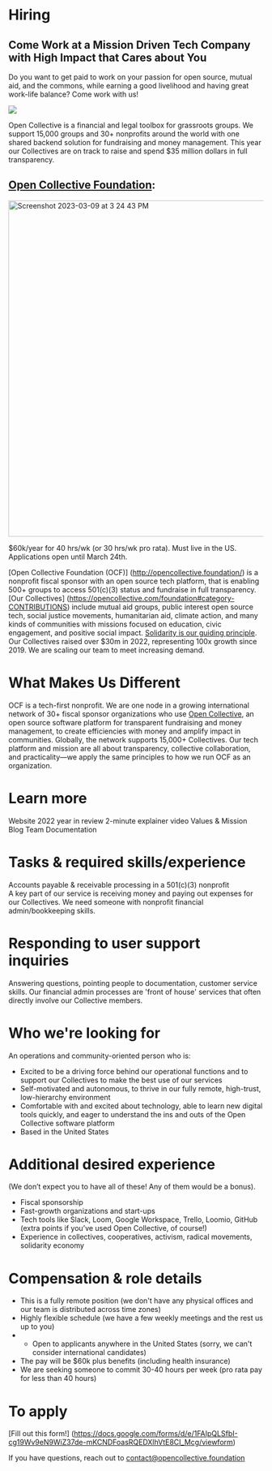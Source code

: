 # Hiring

## Come Work at a Mission Driven Tech Company with High Impact that Cares about You

Do you want to get paid to work on your passion for open source, mutual aid, and the commons, while earning a good livelihood and having great work-life balance? Come work with us!

![](https://blog.opencollective.com/content/images/2022/10/P1199711-ANIMATION.gif)

Open Collective is a financial and legal toolbox for grassroots groups. We support 15,000 groups and 30+ nonprofits around the world with one shared backend solution for fundraising and money management. This year our Collectives are on track to raise and spend $35 million dollars in full transparency.

<!--<strong>All position are currently filled, check back later! You can still send a spontaneous application if you wish.</strong>-->

## [Open Collective Foundation](https://opencollective.foundation/):

<img width="663" alt="Screenshot 2023-03-09 at 3 24 43 PM" src="https://user-images.githubusercontent.com/79115149/223950611-3c6bd34a-45b2-49bd-a032-d28a7598b672.png">

$60k/year for 40 hrs/wk (or 30 hrs/wk pro rata). Must live in the US. Applications open until March 24th.

[Open Collective Foundation (OCF)] (http://opencollective.foundation/) is a nonprofit fiscal sponsor with an open source tech platform, that is enabling 500+ groups to access 501(c)(3) status and fundraise in full transparency. [Our Collectives] (https://opencollective.com/foundation#category-CONTRIBUTIONS) include mutual aid groups, public interest open source tech, social justice movements, humanitarian aid, climate action, and many kinds of communities with missions focused on education, civic engagement, and positive social impact. [Solidarity is our guiding principle](https://blog.opencollective.com/solidarity-as-our-guiding-principle/). Our Collectives raised over $30m in 2022, representing 100x growth since 2019. We are scaling our team to meet increasing demand.

# What Makes Us Different

OCF is a tech-first nonprofit. We are one node in a growing international network of 30+ fiscal sponsor organizations who use [Open Collective](https://opencollective.com/), an open source software platform for transparent fundraising and money management, to create efficiencies with money and amplify impact in communities. Globally, the network supports 15,000+ Collectives. Our tech platform and mission are all about transparency, collective collaboration, and practicality—we apply the same principles to how we run OCF as an organization.

# Learn more

Website
2022 year in review
2-minute explainer video
Values & Mission
Blog
Team
Documentation

# Tasks & required skills/experience

Accounts payable & receivable processing in a 501(c)(3) nonprofit  
A key part of our service is receiving money and paying out expenses for our Collectives. We need someone with nonprofit financial admin/bookkeeping skills.

# Responding to user support inquiries

Answering questions, pointing people to documentation, customer service skills. Our financial admin processes are 'front of house' services that often directly involve our Collective members.

# Who we're looking for

An operations and community-oriented person who is:

- Excited to be a driving force behind our operational functions and to support our Collectives to make the best use of our services
- Self-motivated and autonomous, to thrive in our fully remote, high-trust, low-hierarchy environment
- Comfortable with and excited about technology, able to learn new digital tools quickly, and eager to understand the ins and outs of the Open Collective software platform
- Based in the United States

# Additional desired experience

(We don’t expect you to have all of these! Any of them would be a bonus).

- Fiscal sponsorship
- Fast-growth organizations and start-ups
- Tech tools like Slack, Loom, Google Workspace, Trello, Loomio, GitHub (extra points if you’ve used Open Collective, of course!)
- Experience in collectives, cooperatives, activism, radical movements, solidarity economy

# Compensation & role details

- This is a fully remote position (we don't have any physical offices and our team is distributed across time zones)
- Highly flexible schedule (we have a few weekly meetings and the rest us up to you)
- - Open to applicants anywhere in the United States (sorry, we can't consider international candidates)
- The pay will be $60k plus benefits (including health insurance)
- We are seeking someone to commit 30-40 hours per week (pro rata pay for less than 40 hours)

# To apply

[Fill out this form!] (https://docs.google.com/forms/d/e/1FAIpQLSfbI-cg19Wv9eN9WiZ37de-mKCNDFoasRQEDXlhVtE8CI_Mcg/viewform)

If you have questions, reach out to [contact@opencollective.foundation](mailto:contact@opencollective.foundation)

<!-- ## [Open Source Collective](https://www.oscollective.org/): Operations Coordinator

$60 ~ $80k yearly salary for 40 hrs/wk. Salary range contingent on experience.
Must live within 4 hrs of EST time zone. Applications open until February 17th.

[Open Source Collective](https://oscollective.org/) (OSC) is a non-profit fiscal sponsor for [over 3,000 open source projects](https://opencollective.com/opensource). Our mission is to create a sustainable and healthy open source ecosystem through our services which allow our collectives access 501(c)(6) status and the tools and support to fundraise and disburse those funds in full transparency. Our Collectives are on track to raise $20m in 2023. We are scaling quickly, and growing our team to meet increasing demand.

### What Makes Us Different

OSC is a tech-first nonprofit. We are one node in a growing international network of 30+ fiscal sponsor organizations who use [Open Collective](https://opencollective.com/), an open source software platform for transparent fundraising and money management, to create efficiencies with money and amplify impact in communities. Globally, the network supports 15,000 groups to raise and spend $35M a year. Our tech platform and mission are all about transparency, collective collaboration, and practicality—and we apply the same principles to how we run OSC as an organization.

### Learn more

- OSC's [Website](https://www.oscollective.org/), [mission & values](https://docs.oscollective.org/mission-values-and-strategy), and [strategy](https://blog.opencollective.com/open-source-collectives-strategy-2022-2025/)
- [What is Open Source Collective (video)](https://www.youtube.com/watch?v=ubfYuAMm3_c)
- [What is Open Collective (video)](https://www.youtube.com/@OpenCollective)
- [Our documentation](https://docs.oscollective.org/)

### Who we're looking for

An operations and community oriented person who is:

- Excited to support our Collectives to make the best use of our services
- Self-motivated and autonomous, able to thrive in our fully remote, high-trust, low-hierarchy environment
- Technology driven, able to learn new digital tools quickly, and eager to understand the ins and outs of the Open Collective software platform
- Experienced with working openly or excited to develop this practice

### Must-have skills

- Financial administration skills (accounts receivable and payable—you will process incoming contributions and outgoing expenses, so you need a basic understanding of budgets and finance processes)
- Helpdesk support and customer service - you'll support Collectives through the application process and answer day-to-day questions. Experience writing or updating user guides is ideal.
- Detail oriented, practical and organized, great at handling information overload and finding the path forward
- Flexible and comfortable working in a fast-paced, quickly-scaling startup environment

### Additional desired experience

(We don’t expect you to have all of these! Any of them would be a bonus)

- 501(c)(3) or (c)(6) nonprofit and/or fiscal sponsorship
- Fast-growth organizations and start-ups
- Tech tools like Slack, Loom, Airtable, Google Workspace, Asana, Loomio & GitHub (extra points if you’ve used Open Collective, of course!)

### Compensation & role details

- This is a fully remote position (we don't have any physical offices and our team is distributed across time zones)
- Flexible schedule (we have a few weekly meetings and the rest us up to you)
- Open to applicants anywhere within 4 hours of the EST time zone.
- The pay range will be $60k ~ $80k plus benefits. Pay scale is contingent on experience.
- This is a full-time position and we are seeking someone to commit 40 hours per week
- 25 days off for vacation + 10 days off for chosen holidays
- $1K per year for improving your workspace, buying tools, and other office expenses that help you perform better.
- An opportunity to travel when we have retreats (Weeks of face-to-face work every ~8 months) with transportation, allocation, and meals covered during our time together. The last one was in September 2022 in Marseille, France.

### Apply for the Open Source Collective Operations Coordinator Position

Please fill out [this form](https://docs.google.com/forms/d/e/1FAIpQLSfRC2ZivuNQdklHlsABKhdXf42EweeNk9jJUXy02mjbftyWzA/viewform) to apply.

If you have questions, reach out to [hello@oscollective.org](mailto:hello@oscollective.org)-->

<!--
Right now, [Open Collective](https://opencollective.com) is hiring for a Senior UX Designer.

## Senior UX Designer

Pay $48K-$60K/year, open to applicants worldwide, role with Open Collective Inc.

We are looking for a Senior UX designer who is passionate about: the future of money, collective work, transparent budgets, open source, mutual aid, and distributed leadership. If this describes you, and you are happy with remote and asynchronous work (except for mandatory stand-up calls at 9am ET / 3pm CET weekdays), read more.

### About

**The design team at [Open Collective](https://opencollective.com)** is currently based in Mexico, India, Brazil, and the United States. It is responsible for planning, designing, and delivering the features that will make this goal possible in a way that embraces the contributions of multiple designers and creatives worldwide. So far, we have not had a UX-focused designer and we are thrilled to add this skillset to the team.

### As a senior UX designer, you will:

- Build on and incrementally improve our current user-experience approach across the platform and within our design practice.
- Lead the process of user-experience support and development for features, components, and interface design complex solutions.
- Build tailored artifacts such as presentations, visual maps, service maps, sophisticated journey maps, service blueprints, etc. to drive design ideas forward.
- Keep a record of the creative development process, using different formats to help the team keep track of a project.
- Work with peers across Insights, Research, Engineering, and Product to turn workflow brainstorms and business needs into user journey diagrams and service blueprints.
- Build on top of existing insights, technical constraints, business needs, and specific platform demands to produce well-informed design solutions.
- Lead the user research process for complex projects, identifying and codifying user needs, pains, and opportunities that will help us deliver better services..
- Establish and maintain user research tools and practices: discovery calls, prototype testing, surveying, interpreting production data, and building context for other team members to do their best work.
- Work on different projects at a time, producing multiple concepts and workflows.

### What is expected from you

- You know how to work with different teams, and you can comfortably reach out to people, make proposals, lead workshops, and explain concepts.
- You are proficient in reviewing and producing interface design and graphic design; while this won't be the majority of your work, you are capable of performing senior QA on any design project related to the platform.
- You understand when deeper exploration is needed before moving forward and when it is better to change paths and try a different approach.
- You possess a strong understanding of usability and user experience principles.
- You love thinking big, and at the same time, you know when to apply pixel-perfect attention to detail.
- You are comfortable building on top of already existing ideas and letting others build on your ideas.
- You are autonomous by taking full ownership of your work. You’ll be responsible for every detail, every step of the way, from drafting and sketching to high-fidelity design solutions.

### Pay

Open Collective exists to sustain contributors to the commons, including our team. Our budgets and salaries are transparent and based on where you live. We estimate that this role will require $48K - $60K for you to show up joyfully to work (We will propose you something based on your skills and situation). Our aim is that you can earn a good livelihood, have a great work-life balance, and join a team that truly practices what it preaches - no bullshit.

### Perks

Additional to the monetary compensation, we offer a couple of extra perks:

- $1K per year for improving your workspace, buying tools, and other office expenses that help you perform better.
- An opportunity to travel when we have retreats (Weeks of face-to-face work every ~8 months) with transportation, allocation, and meals covered during our time together. The last one was in September 2022 in Marseille, France.

### Values

We are a group of optimistic, driven, nerdy, and open people. Open Collective stands for Transparency (“open”) and Group Work (“collective”).

**OPEN**: Our product is built to help groups with financial transparency, and all of our internal team salaries, organizational files, code, and designs are open, too. See our [issue repo](https://github.com/opencollective/opencollective/issues) and [design budget transactions](https://opencollective.com/design/transactions).

**COLLECTIVE**: The happiest people here tend to be rigorous, generous people who love group feedback on slack and want to lead a project and take responsibility for it at a high level. We were founded in 2015 and are on a path to [co-governance of the platform with the community](http://opencollective.com/e2c).

### Tools

Our main tools are Google Docs for file sharing and copyediting, Figma for design, GitHub for product development, Slack for daily communication, Loom for asynchronous recordings, Loomio for decision making, CoBudget for money decisions, and Around for video-conferencing. It is OK if you don’t know how to use some of these - you can learn on the job.

### Apply for the Senior UX Designer Role

Please fill out [this form](https://x7rwr9qad3h.typeform.com/to/lySp1Tfn) to apply.
-->

<!--
**We're hiring Senior Software Engineers.**

## A little about us

On Open Collective, groups like open source projects, neighbourhood associations, mutual aid groups, and more, can collect and spend money transparently, invite collaboration, and help their communities thrive.

Watch this video about what we do and why we are passionate about it:

<iframe src="https://www.youtube.com/embed/bbtQcW4E_RU?start=39" title="YouTube video player" frameborder="0" allow="accelerometer; autoplay; clipboard-write; encrypted-media; gyroscope; picture-in-picture" allowfullscreen width="854" height="480" frameborder="0"></iframe>

Like the movements that we support, we value openness and transparency. We strive to create inclusive, respectful and sustainable communities and we're 100% open source.

If you want to know more about us, join our open [Slack](https://slack.opencollective.com), read [our blog](https://blog.opencollective.com), and check out the [Open Collective Way](https://docs.opencollective.com/help/about/the-open-collective-way) to understand our values and how we work.

We are a fully remote team that loves distributed collaboration around the world: Spain, France, Belgium, Germany, Romania, UK, US, Canada, Mexico, Brazil, India, New Zealand. This start-up culture is truly different – one of care, listening, rigor, and autonomy within collaboration. If you are used to cut-throat dynamics and overwork, you will be happy to find another way is possible.

We are building and maintaining money management software for the commons.

<h2 id='software-engineer'>Senior Software Engineer Role</h2>

We are looking for a senior "full-stack" software engineer who’s excited about open source, making communities sustainable, and transparent finances.

- Financial transparency is our thing! Pay is as follows, with [location-based cost of living adjustments](https://www.numbeo.com/cost-of-living/):
  - very high (e.g. NY, SF) $112-$144k
  - high(e.g. London, Paris) $98-$126k (€93-€119k)
  - medium (e.g. Vancouver, Berlin, Madrid) $84-$108k (€79-€103k)
  - low (e.g. Kyiv, Lagos, Buenos Aires) $70-$90k (€66-€86k)
- Fully remote team, but we'd like you to be based within 6 hours of CET for timezone overlap, e.g. Europe, Africa, central Asia, or North and South America.
- Full time role, with a very flexible schedule.
- Opportunity to grow in the role, with support for professional development and encouragement to influence strategy and share ideas.
- Great culture of work/life balance and generous paid time off.

### We think you’d be great at this if you are:

- Comfortable in a remote environment that is at the same time highly collaborative _and_ autonomous (you can run a feature end to end on your own, while communicating about it!)

- Experienced as a full stack engineer using JavaScript (<em>"senior"</em>)

- Familiar with our technology stack:

  - GraphQL API powered by Node, PostgreSQL and Sequelize
  - Web app powered by Next.js, React and Apollo

- Excited about our mission and share our philosophy.

- Bonus points if you have experience in collaborative communities like the ones that use our platform!

## Interested?

Please [email us](mailto:info@opencollective.com) with "Senior Software Engineer" as subject.

Your message should be convincing enough for us to consider you and move to the next stage. Ideally, we want you to cover the following:

- About you. What's your story? Where you are coming from? What's you current status?
- About us. How did you hear about Open Collective? What do you find interesting in Open Collective?
- Experience. What is your greatest achievment in software engineering? Can you tell us about a past project you're proud of (it doesn’t have to be an engineering one or even a technical one.)? What do you think you can bring to Open Collective?

As part of our screening process, we'll also ask you to make a small contribution to [our codebase](https://github.com/opencollective). Have a look, do one now or be ready for it!
-->
